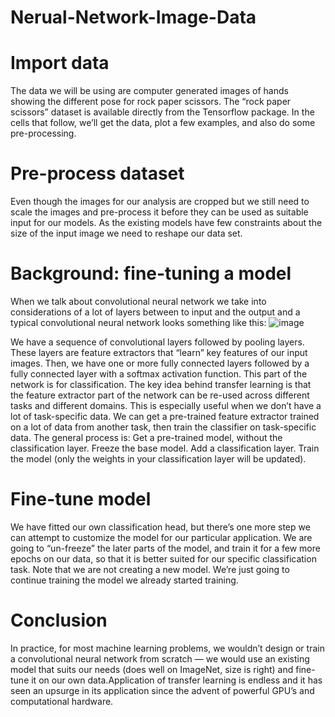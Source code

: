 # Nerual-Network-Image-Data

# Import data
The data we will be using are computer generated images of hands showing the different pose for rock paper scissors. The “rock paper scissors” dataset is available directly from the Tensorflow package. In the cells that follow, we’ll get the data, plot a few examples, and also do some pre-processing.

# Pre-process dataset
Even though the images for our analysis are cropped but we still need to scale the images and pre-process it before they can be used as suitable input for our models. As the existing models have few constraints about the size of the input image we need to reshape our data set.

# Background: fine-tuning a model
When we talk about convolutional neural network we take into considerations of a lot of layers between to input and the output and a typical convolutional neural network looks something like this:
![image](https://user-images.githubusercontent.com/55652596/116507829-b1d99e80-a8dd-11eb-8079-03418c1f38e3.png)

We have a sequence of convolutional layers followed by pooling layers. These layers are feature extractors that “learn” key features of our input images.
Then, we have one or more fully connected layers followed by a fully connected layer with a softmax activation function. This part of the network is for classification.
The key idea behind transfer learning is that the feature extractor part of the network can be re-used across different tasks and different domains.
This is especially useful when we don’t have a lot of task-specific data. We can get a pre-trained feature extractor trained on a lot of data from another task, then train the classifier on task-specific data.
The general process is:
Get a pre-trained model, without the classification layer.
Freeze the base model.
Add a classification layer.
Train the model (only the weights in your classification layer will be updated).

# Fine-tune model
We have fitted our own classification head, but there’s one more step we can attempt to customize the model for our particular application.
We are going to “un-freeze” the later parts of the model, and train it for a few more epochs on our data, so that it is better suited for our specific classification task.
Note that we are not creating a new model. We’re just going to continue training the model we already started training.

# Conclusion
In practice, for most machine learning problems, we wouldn’t design or train a convolutional neural network from scratch — we would use an existing model that suits our needs (does well on ImageNet, size is right) and fine-tune it on our own data.Application of transfer learning is endless and it has seen an upsurge in its application since the advent of powerful GPU’s and computational hardware.
